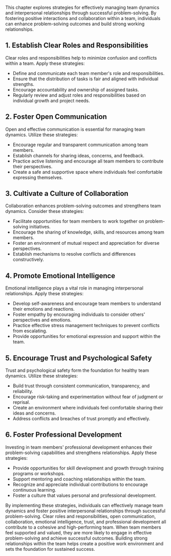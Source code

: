 
This chapter explores strategies for effectively managing team dynamics and interpersonal relationships through successful problem-solving. By fostering positive interactions and collaboration within a team, individuals can enhance problem-solving outcomes and build strong working relationships.

**1. Establish Clear Roles and Responsibilities**
-------------------------------------------------

Clear roles and responsibilities help to minimize confusion and conflicts within a team. Apply these strategies:

* Define and communicate each team member's role and responsibilities.
* Ensure that the distribution of tasks is fair and aligned with individual strengths.
* Encourage accountability and ownership of assigned tasks.
* Regularly review and adjust roles and responsibilities based on individual growth and project needs.

**2. Foster Open Communication**
--------------------------------

Open and effective communication is essential for managing team dynamics. Utilize these strategies:

* Encourage regular and transparent communication among team members.
* Establish channels for sharing ideas, concerns, and feedback.
* Practice active listening and encourage all team members to contribute their perspectives.
* Create a safe and supportive space where individuals feel comfortable expressing themselves.

**3. Cultivate a Culture of Collaboration**
-------------------------------------------

Collaboration enhances problem-solving outcomes and strengthens team dynamics. Consider these strategies:

* Facilitate opportunities for team members to work together on problem-solving initiatives.
* Encourage the sharing of knowledge, skills, and resources among team members.
* Foster an environment of mutual respect and appreciation for diverse perspectives.
* Establish mechanisms to resolve conflicts and differences constructively.

**4. Promote Emotional Intelligence**
-------------------------------------

Emotional intelligence plays a vital role in managing interpersonal relationships. Apply these strategies:

* Develop self-awareness and encourage team members to understand their emotions and reactions.
* Foster empathy by encouraging individuals to consider others' perspectives and emotions.
* Practice effective stress management techniques to prevent conflicts from escalating.
* Provide opportunities for emotional expression and support within the team.

**5. Encourage Trust and Psychological Safety**
-----------------------------------------------

Trust and psychological safety form the foundation for healthy team dynamics. Utilize these strategies:

* Build trust through consistent communication, transparency, and reliability.
* Encourage risk-taking and experimentation without fear of judgment or reprisal.
* Create an environment where individuals feel comfortable sharing their ideas and concerns.
* Address conflicts and breaches of trust promptly and effectively.

**6. Foster Professional Development**
--------------------------------------

Investing in team members' professional development enhances their problem-solving capabilities and strengthens relationships. Apply these strategies:

* Provide opportunities for skill development and growth through training programs or workshops.
* Support mentoring and coaching relationships within the team.
* Recognize and appreciate individual contributions to encourage continuous learning.
* Foster a culture that values personal and professional development.

By implementing these strategies, individuals can effectively manage team dynamics and foster positive interpersonal relationships through successful problem-solving. Clear roles and responsibilities, open communication, collaboration, emotional intelligence, trust, and professional development all contribute to a cohesive and high-performing team. When team members feel supported and valued, they are more likely to engage in effective problem-solving and achieve successful outcomes. Building strong relationships within the team helps create a positive work environment and sets the foundation for sustained success.
